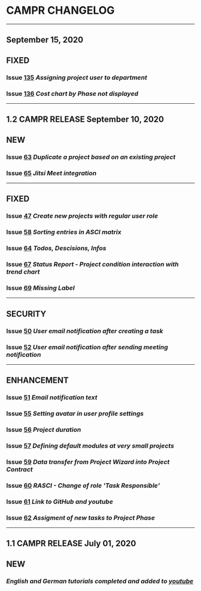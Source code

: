# CAMPR CHANGELOG
***
## **September 15, 2020**
## FIXED
### Issue  [135](https://github.com/CamprGmbH/campr/issues/135) *Assigning project user to department*
### Issue  [136](https://github.com/CamprGmbH/campr/issues/136) *Cost chart by Phase not displayed*
---
## **1.2 CAMPR RELEASE** September 10, 2020
## NEW
### Issue [63](https://github.com/CamprGmbH/campr/issues/63) *Duplicate a project based on an existing project*
### Issue [65](https://github.com/CamprGmbH/campr/issues/65) *Jitsi Meet integration*
***

## FIXED
### Issue  [47](https://github.com/CamprGmbH/campr/issues/47) *Create new projects with regular user role*
### Issue  [58](https://github.com/CamprGmbH/campr/issues/58) *Sorting entries in ASCI matrix*
### Issue [64](https://github.com/CamprGmbH/campr/issues/64) *Todos, Descisions, Infos*
### Issue [67](https://github.com/CamprGmbH/campr/issues/67) *Status Report - Project condition interaction with trend chart*
### Issue [69](https://github.com/CamprGmbH/campr/issues/69) *Missing Label*
***
## SECURITY
### Issue [50](https://github.com/CamprGmbH/campr/issues/50) *User email notification after creating a task*
### Issue [52](https://github.com/CamprGmbH/campr/issues/65) *User email notification after sending meeting notification*
***

## ENHANCEMENT
### Issue  [51](https://github.com/CamprGmbH/campr/issues/51) *Email notification text*
### Issue [55](https://github.com/CamprGmbH/campr/issues/55) *Setting avatar in user profile settings*
### Issue [56](https://github.com/CamprGmbH/campr/issues/56) *Project duration*
### Issue [57](https://github.com/CamprGmbH/campr/issues/57) *Defining default modules at very small projects*
### Issue [59](https://github.com/CamprGmbH/campr/issues/59) *Data transfer from Project Wizard into Project Contract*
### Issue [60](https://github.com/CamprGmbH/campr/issues/60) *RASCI - Change of role 'Task Responsible'*
### Issue [61](https://github.com/CamprGmbH/campr/issues/61) *Link to GitHub and youtube*
### Issue [62](https://github.com/CamprGmbH/campr/issues/62) *Assigment of new tasks to Project Phase*
***
## **1.1 CAMPR RELEASE** July 01, 2020

## NEW
### *English and German tutorials completed and added to [youtube](https://www.youtube.com/channel/UCgP6VLB0CJdRznCFBiRh5BQ/videos)*

